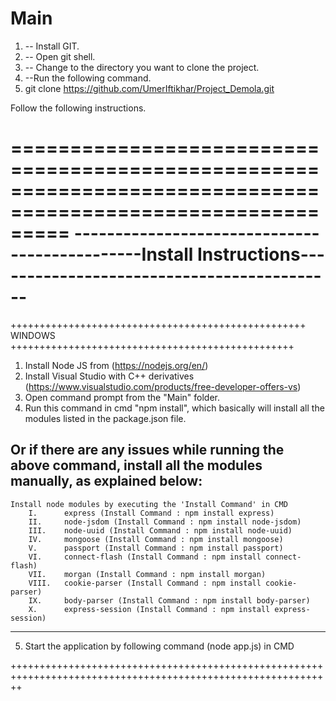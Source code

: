 ﻿# Main

1.  -- Install GIT.
2.  -- Open git shell.
3.  -- Change to the directory you want to clone the project.
4.  --Run the following command.
5.  git clone https://github.com/UmerIftikhar/Project_Demola.git

Follow the following instructions.

=============================================================================================================
----------------------------------------------Install Instructions-------------------------------------------
=============================================================================================================

+++++++++++++++++++++++++++++++++++++++++++++++++++ WINDOWS +++++++++++++++++++++++++++++++++++++++++++++++++

1.  Install Node JS from (https://nodejs.org/en/)
2.	Install Visual Studio with C++ derivatives (https://www.visualstudio.com/products/free-developer-offers-vs)
3.	Open command prompt from the "Main" folder.
4.	Run this command in cmd "npm install", which basically will install all the modules listed in the package.json file.
    
Or if there are any issues while running the above command, install all the modules manually, as explained below:
------------------------------------------------
	Install node modules by executing the 'Install Command' in CMD
		I.		express (Install Command : npm install express)
		II.		node-jsdom (Install Command : npm install node-jsdom)
		III.	node-uuid (Install Command : npm install node-uuid)
		IV.		mongoose (Install Command : npm install mongoose)
		V.		passport (Install Command : npm install passport)
		VI.		connect-flash (Install Command : npm install connect-flash)	
		VII.	morgan (Install Command : npm install morgan)	
		VIII.	cookie-parser (Install Command : npm install cookie-parser)	
		IX.		body-parser (Install Command : npm install body-parser)	
		X.		express-session (Install Command : npm install express-session)		
------------------------------------------------
5. 	Start the application by following command (node app.js) in CMD

++++++++++++++++++++++++++++++++++++++++++++++++++++++++++++++++++++++++++++++++++++++++++++++++++++++++++++++
